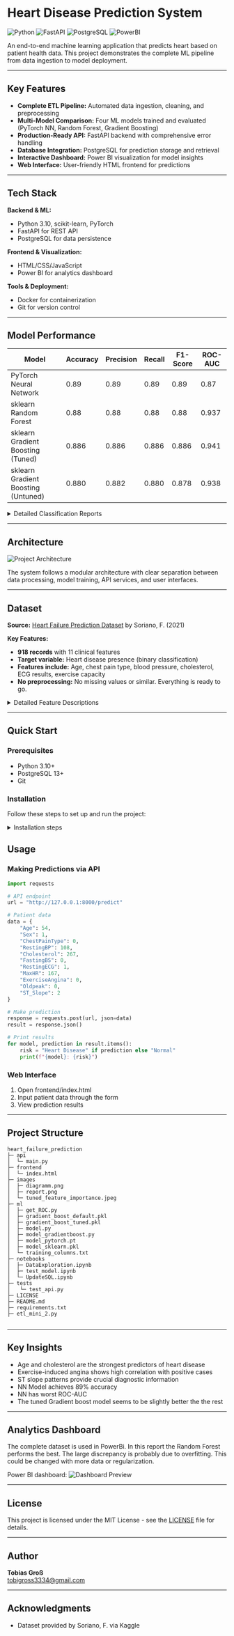 # Heart Disease Prediction System

![Python](https://img.shields.io/badge/Python-3.10-blue?logo=python) ![FastAPI](https://img.shields.io/badge/FastAPI-0.95-green?logo=fastapi) ![PostgreSQL](https://img.shields.io/badge/PostgreSQL-13-blue?logo=postgresql) ![PowerBI](https://img.shields.io/badge/PowerBI-Desktop-yellow?logo=microsoft-power-bi)

An end-to-end machine learning application that predicts heart based on patient health data. This project demonstrates the complete ML pipeline from data ingestion to model deployment.

---

## Key Features

- **Complete ETL Pipeline:** Automated data ingestion, cleaning, and preprocessing
- **Multi-Model Comparison:** Four ML models trained and evaluated (PyTorch NN, Random Forest, Gradient Boosting)
- **Production-Ready API:** FastAPI backend with comprehensive error handling
- **Database Integration:** PostgreSQL for prediction storage and retrieval
- **Interactive Dashboard:** Power BI visualization for model insights
- **Web Interface:** User-friendly HTML frontend for predictions

---

## Tech Stack

**Backend & ML:**
- Python 3.10, scikit-learn, PyTorch
- FastAPI for REST API
- PostgreSQL for data persistence

**Frontend & Visualization:**
- HTML/CSS/JavaScript
- Power BI for analytics dashboard

**Tools & Deployment:**
- Docker for containerization
- Git for version control

---

## Model Performance

| Model | Accuracy | Precision | Recall | F1-Score | ROC-AUC |
|-------|----------|-----------|--------|----------|---------|
| PyTorch Neural Network | 0.89 | 0.89 | 0.89 | 0.89 | 0.87 |
| sklearn Random Forest | 0.88 | 0.88 | 0.88 | 0.88 | 0.937 |
| sklearn Gradient Boosting (Tuned) | 0.886 | 0.886 | 0.886 | 0.886 | 0.941 |
| sklearn Gradient Boosting (Untuned) | 0.880 | 0.882 | 0.880 | 0.878 | 0.938 |

<details>
<summary>Detailed Classification Reports</summary>


### PyTorch Neural Network

|              | Precision | Recall | F1-Score | Support |
|--------------|-----------|--------|----------|---------|
| 0 (No Disease) | 0.89    | 0.83   | 0.86     | 112     |
| 1 (Disease)    | 0.89    | 0.93   | 0.91     | 164     |
| **Accuracy**   |         |        | 0.89 | 276     |
| **Macro Avg**  | 0.89    | 0.88   | 0.89     | 276     |
| **Weighted Avg** | 0.89  | 0.89   | 0.89     | 276     |

**ROC-AUC:** 0.874

### Random Forest

|              | Precision | Recall | F1-Score | Support |
|--------------|-----------|--------|----------|---------|
| 0 (No Disease) | 0.82    | 0.88   | 0.85     | 112     |
| 1 (Disease)    | 0.92    | 0.87   | 0.89     | 164     |
| **Accuracy**   |         |        | 0.88 | 276     |
| **Macro Avg**  | 0.87    | 0.88   | 0.87     | 276     |
| **Weighted Avg** | 0.88  | 0.88   | 0.88     | 276     |

**ROC-AUC:** 0.937

### Gradient Boosting (Untuned)

|              | Precision | Recall | F1-Score | Support |
|--------------|-----------|--------|----------|---------|
| 0 (No Disease) | 0.840   | 0.883  | 0.861    | 77      |
| 1 (Disease)    | 0.913   | 0.879  | 0.895    | 107     |
| **Accuracy**   |         |        | 0.880 | 184     |
| **Macro Avg**  | 0.876   | 0.881  | 0.878    | 184     |
| **Weighted Avg** | 0.882 | 0.880  | 0.881    | 184     |

**ROC-AUC:** 0.938

**Confusion Matrix:**
|           | Predicted 0 | Predicted 1 |
|-----------|-------------|-------------|
| **Actual 0** | 68       | 9           |
| **Actual 1** | 13       | 94          |

### Gradient Boosting (Tuned)

**Best Parameters:** `{'n_estimators': 199, 'learning_rate': 0.012, 'max_depth': 3, 'subsample': 0.54}`

|              | Precision | Recall | F1-Score | Support |
|--------------|-----------|--------|----------|---------|
| 0 (No Disease) | 0.859   | 0.870  | 0.865    | 77      |
| 1 (Disease)    | 0.906   | 0.897  | 0.901    | 107     |
| **Accuracy**   |         |        | 0.886 | 184     |
| **Macro Avg**  | 0.882   | 0.884  | 0.883    | 184     |
| **Weighted Avg** | 0.886 | 0.886  | 0.886    | 184     |

**ROC-AUC:** 0.941

**Confusion Matrix:**
|           | Predicted 0 | Predicted 1 |
|-----------|-------------|-------------|
| **Actual 0** | 67       | 10          |
| **Actual 1** | 11       | 96          |

**Feature importance**

![Feature importance](./images/tuned_feature_importance.jpeg)

</details>

---

## Architecture

![Project Architecture](./images/diagramm.png)

The system follows a modular architecture with clear separation between data processing, model training, API services, and user interfaces.

---

## Dataset

**Source:** [Heart Failure Prediction Dataset](https://www.kaggle.com/datasets/fedesoriano/heart-failure-prediction) by Soriano, F. (2021)

**Key Features:**
- **918 records** with 11 clinical features
- **Target variable:** Heart disease presence (binary classification)
- **Features include:** Age, chest pain type, blood pressure, cholesterol, ECG results, exercise capacity
- **No preprocessing:** No missing values or similar. Everything is ready to go.

<details>
<summary>Detailed Feature Descriptions</summary>

| Feature | Description | Values/Units |
|---------|-------------|--------------|
| Age | Patient age | Years (28-77) |
| Sex | Patient gender | M (Male), F (Female) |
| ChestPainType | Type of chest pain | TA, ATA, NAP, ASY |
| RestingBP | Resting blood pressure | mm Hg (0-200) |
| Cholesterol | Serum cholesterol | mg/dL (0-603) |
| FastingBS | Fasting blood sugar > 120 mg/dL | 0, 1 |
| RestingECG | Resting ECG results | Normal, ST, LVH |
| MaxHR | Maximum heart rate | BPM (60-202) |
| ExerciseAngina | Exercise-induced angina | Y (Yes), N (No) |
| Oldpeak | ST depression | Numeric (-2.6 to 6.2) |
| ST_Slope | Peak exercise ST segment slope | Up, Flat, Down |

One-hot encoding is used for all models.

</details>

---

## Quick Start

### Prerequisites
- Python 3.10+
- PostgreSQL 13+
- Git

### Installation

Follow these steps to set up and run the project:
<details>
<summary>Installation steps</summary>
1.  **Clone the Repository:**
    ```bash
    git clone https://github.com/tobigross/heart_failure_prediction.git
    cd heart_failure_prediction 
    ```
    ---

2.  **Set Up Conda Environment:**
    If you don't have Conda installed, please download and install Miniconda or Anaconda first.

    * **Create a new conda environment:**
        ```bash
        conda create --name heart_failure_prediction python=3.10
        ```

    * **Activate the environment:**
        ```bash
        conda activate heart_failure_prediction
        ```

    * **Install project dependencies:**
        ```bash
        pip install -r requirements.txt
        ```
    ---

3.  **Set Up Database:**
    Ensure you have PostgreSQL or your chosen database system installed and running.

    * **Create the database:**
        ```bash
        createdb heart_disease_db
        ```
    * **Run database setup script:**
        ```bash
        python setup_database.py
        ```
    ---

4.  **Configure Environment Variables:**
    This project uses environment variables for sensitive information like database credentials.

    * **Copy the example file:**
        ```bash
        cp .env.example .env
        ```
    * **Edit `.env`:** Open the newly created `.env` file in a text editor and update it with your actual database credentials and any other necessary configurations.
        *(e.g., `DATABASE_URL=postgresql://user:password@host:port/database_name`)*
    ---

5.  **Run the ETL Process:**

    * **Execute the ETL script:**
        ```bash
        python etl_mini_2.py
        ```
</details>


## Usage

### Making Predictions via API

```python
import requests

# API endpoint
url = "http://127.0.0.1:8000/predict"

# Patient data
data = {
    "Age": 54,
    "Sex": 1,  
    "ChestPainType": 0, 
    "RestingBP": 108,
    "Cholesterol": 267,
    "FastingBS": 0,  
    "RestingECG": 1,  
    "MaxHR": 167,
    "ExerciseAngina": 0,  
    "Oldpeak": 0,
    "ST_Slope": 2  
}

# Make prediction
response = requests.post(url, json=data)
result = response.json()

# Print results
for model, prediction in result.items():
    risk = "Heart Disease" if prediction else "Normal"
    print(f"{model}: {risk}")
```

### Web Interface
1. Open frontend/index.html
2. Input patient data through the form
3. View prediction results

---

## Project Structure


```
heart_failure_prediction
├─ api
│  └─ main.py
├─ frontend
│  └─ index.html
├─ images
│  ├─ diagramm.png
│  ├─ report.png
│  └─ tuned_feature_importance.jpeg
├─ ml
│  ├─ get_ROC.py
│  ├─ gradient_boost_default.pkl
│  ├─ gradient_boost_tuned.pkl
│  ├─ model.py
│  ├─ model_gradientboost.py
│  ├─ model_pytorch.pt
│  ├─ model_sklearn.pkl
│  └─ training_columns.txt
├─ notebooks
│  ├─ DataExploration.ipynb
│  ├─ test_model.ipynb
│  └─ UpdateSQL.ipynb
├─ tests
│   └─ test_api.py
├─ LICENSE
├─ README.md
├─ requirements.txt
├─ etl_mini_2.py


```
---

## Key Insights

- Age and cholesterol are the strongest predictors of heart disease
- Exercise-induced angina shows high correlation with positive cases
- ST slope patterns provide crucial diagnostic information
- NN Model achieves 89% accuracy
- NN has worst ROC-AUC
- The tuned Gradient boost model seems to be slightly better the the rest

---
## Analytics Dashboard
The complete dataset is used in PowerBi.
In this report the Random Forest performs the best.
The large discrepancy is probably due to overfitting.
This could be changed with more data or regularization.

Power BI dashboard:
![Dashboard Preview](./images/report.png)

---
## License

This project is licensed under the MIT License - see the [LICENSE](LICENSE) file for details.

---

## Author

**Tobias Groß**  
tobigross3334@gmail.com

---

## Acknowledgments

- Dataset provided by Soriano, F. via Kaggle
